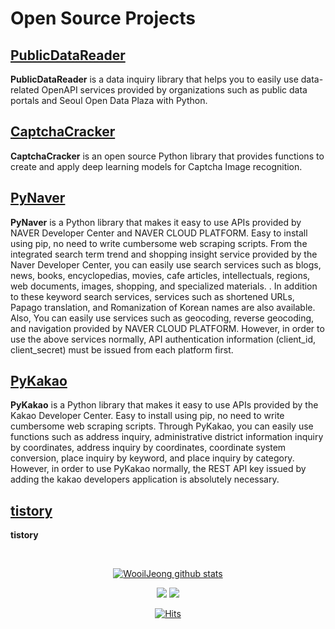 <!-- ![header](https://capsule-render.vercel.app/api?type=soft&color=auto&height=150&section=header&text=WooilJeong&fontSize=70&animation=twinkling) -->

<!-- <h3 align="center">✨ Interest ✨</h3>
 -->

# Open Source Projects

## [PublicDataReader](https://github.com/WooilJeong/PublicDataReader)
**PublicDataReader** is a data inquiry library that helps you to easily use data-related OpenAPI services provided by organizations such as public data portals and Seoul Open Data Plaza with Python.

## [CaptchaCracker](https://github.com/WooilJeong/CaptchaCracker)
**CaptchaCracker** is an open source Python library that provides functions to create and apply deep learning models for Captcha Image recognition.

## [PyNaver](https://github.com/WooilJeong/PyNaver)
**PyNaver** is a Python library that makes it easy to use APIs provided by NAVER Developer Center and NAVER CLOUD PLATFORM. Easy to install using pip, no need to write cumbersome web scraping scripts. From the integrated search term trend and shopping insight service provided by the Naver Developer Center, you can easily use search services such as blogs, news, books, encyclopedias, movies, cafe articles, intellectuals, regions, web documents, images, shopping, and specialized materials. . In addition to these keyword search services, services such as shortened URLs, Papago translation, and Romanization of Korean names are also available. Also, You can easily use services such as geocoding, reverse geocoding, and navigation provided by NAVER CLOUD PLATFORM. However, in order to use the above services normally, API authentication information (client_id, client_secret) must be issued from each platform first.

## [PyKakao](https://github.com/WooilJeong/PyKakao)
**PyKakao** is a Python library that makes it easy to use APIs provided by the Kakao Developer Center. Easy to install using pip, no need to write cumbersome web scraping scripts. Through PyKakao, you can easily use functions such as address inquiry, administrative district information inquiry by coordinates, address inquiry by coordinates, coordinate system conversion, place inquiry by keyword, and place inquiry by category. However, in order to use PyKakao normally, the REST API key issued by adding the kakao developers application is absolutely necessary.

## [tistory](https://github.com/WooilJeong/tistory)
**tistory** 


<br>

<div align="center">

[![WooilJeong github stats](https://github-readme-stats.vercel.app/api?username=wooiljeong&count_private=true&show_icons=true)](https://github.com/anuraghazra/github-readme-stats)

</div>


<div align="center">

<a href="https://wooiljeong.github.io"><img src="https://img.shields.io/badge/Blog-181717?style=flat-square&logo=github&logoColor=white"/></a> <a href="https://www.linkedin.com/in/wooil/"><img src="https://img.shields.io/badge/LinkedIn-0A66C2?style=flat-square&logo=linkedin&logoColor=white"/></a>

</div>

<div align=center>

[![Hits](https://hits.seeyoufarm.com/api/count/incr/badge.svg?url=https%3A%2F%2Fgithub.com%2Fwooiljeong&count_bg=%23FF5F5F&title_bg=%23555555&icon=&icon_color=%23E7E7E7&title=hits&edge_flat=false)](https://hits.seeyoufarm.com)

</div>
